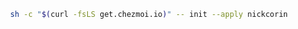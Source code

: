 <div align="center">

```bash
sh -c "$(curl -fsLS get.chezmoi.io)" -- init --apply nickcorin
```

</div>

